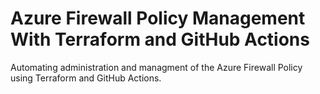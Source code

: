 # Azure Firewall Policy Management With Terraform and GitHub Actions
Automating administration and managment of the Azure Firewall Policy using Terraform and GitHub Actions. 
